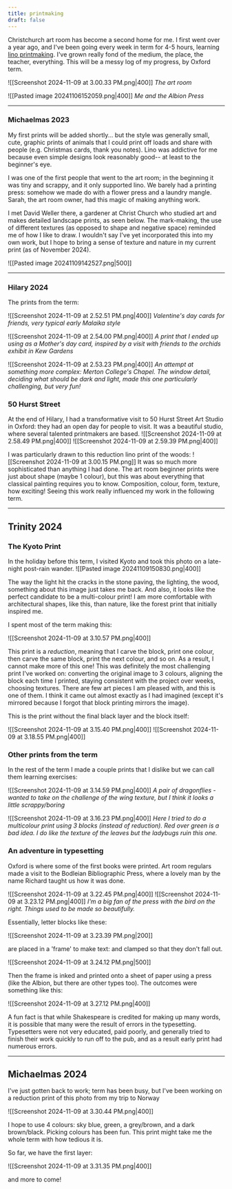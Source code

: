 ```yaml
---
title: printmaking
draft: false
---
```

Christchurch art room has become a second home for me. I first went over a year ago, and I've been going every week in term for 4-5 hours, learning [lino printmaking](https://en.wikipedia.org/wiki/Linocut). I've grown really fond of the medium, the place, the teacher, everything. This will be a messy log of my progress, by Oxford term. 

![[Screenshot 2024-11-09 at 3.00.33 PM.png|400]]
*The art room*

![[Pasted image 20241106152059.png|400]]
*Me and the Albion Press*

---
### Michaelmas 2023

My first prints will be added shortly... but the style was generally small, cute, graphic prints of animals that I could print off loads and share with people (e.g. Christmas cards, thank you notes). Lino was addictive for me because even simple designs look reasonably good-- at least to the beginner's eye. 

I was one of the first people that went to the art room; in the beginning it was tiny and scrappy, and it only supported lino. We barely had a printing press: somehow we made do with a flower press and a laundry mangle. Sarah, the art room owner, had this magic of making anything work.

I met David Weller there, a gardener at Christ Church who studied art and makes detailed landscape prints, as seen below. The mark-making, the use of different textures (as opposed to shape and negative space) reminded me of how I like to draw. I wouldn't say I've yet incorporated this into my own work, but I hope to bring a sense of texture and nature in my current print (as of November 2024).

![[Pasted image 20241109142527.png|500]]

---
### Hilary 2024
The prints from the term: 

![[Screenshot 2024-11-09 at 2.52.51 PM.png|400]]
*Valentine's day cards for friends, very typical early Malaika style*

![[Screenshot 2024-11-09 at 2.54.00 PM.png|400]]
*A print that I ended up using as a Mother's day card, inspired by a visit with friends to the orchids exhibit in Kew Gardens*

![[Screenshot 2024-11-09 at 2.53.23 PM.png|400]]
*An attempt at something more complex: Merton College's Chapel. The window detail, deciding what should be dark and light, made this one particularly challenging, but very fun!*

### 50 Hurst Street

At the end of Hilary, I had a transformative visit to 50 Hurst Street Art Studio in Oxford: they had an open day for people to visit. It was a beautiful studio, where several talented printmakers are based. 
![[Screenshot 2024-11-09 at 2.58.49 PM.png|400]]
![[Screenshot 2024-11-09 at 2.59.39 PM.png|400]]

I was particularly drawn to this reduction lino print of the woods:
![[Screenshot 2024-11-09 at 3.00.15 PM.png]]
It was so much more sophisticated than anything I had done. The art room beginner prints were just about shape (maybe 1 colour), but this was about everything that classical painting requires you to know. Composition, colour, form, texture, how exciting! Seeing this work really influenced my work in the following term.

---
## Trinity 2024

### The Kyoto Print
In the holiday before this term, I visited Kyoto and took this photo on a late-night post-rain wander. 
![[Pasted image 20241109150830.png|400]]

The way the light hit the cracks in the stone paving, the lighting, the wood, something about this image just takes me back. And also, it looks like the perfect candidate to be a multi-colour print! I am more comfortable with architectural shapes, like this, than nature, like the forest print that initially inspired me. 

I spent most of the term making this:

![[Screenshot 2024-11-09 at 3.10.57 PM.png|400]]

This print is a *reduction*, meaning that I carve the block, print one colour, then carve the same block, print the next colour, and so on. As a result, I cannot make more of this one! This was definitely the most challenging print I've worked on: converting the original image to 3 colours, aligning the block each time I printed, staying consistent with the project over weeks, choosing textures. There are few art pieces I am pleased with, and this is one of them. I think it came out almost exactly as I had imagined (except it's mirrored because I forgot that block printing mirrors the image). 

This is the print without the final black layer and the block itself: 

![[Screenshot 2024-11-09 at 3.15.40 PM.png|400]]
![[Screenshot 2024-11-09 at 3.18.55 PM.png|400]]

### Other prints from the term
In the rest of the term I made a couple prints that I dislike but we can call them learning exercises:

![[Screenshot 2024-11-09 at 3.14.59 PM.png|400]]
*A pair of dragonflies - wanted to take on the challenge of the wing texture, but I think it looks a little scrappy/boring*

![[Screenshot 2024-11-09 at 3.16.23 PM.png|400]]
*Here I tried to do a multicolour print using 3 blocks (instead of reduction). Red over green is a bad idea. I do like the texture of the leaves but the ladybugs ruin this one.*

### An adventure in typesetting
Oxford is where some of the first books were printed. Art room regulars made a visit to the Bodleian Bibliographic Press, where a lovely man by the name Richard taught us how it was done. 

![[Screenshot 2024-11-09 at 3.22.45 PM.png|400]]
![[Screenshot 2024-11-09 at 3.23.12 PM.png|400]]
*I'm a big fan of the press with the bird on the right. Things used to be made so beautifully.*

Essentially, letter blocks like these:

![[Screenshot 2024-11-09 at 3.23.39 PM.png|200]]

are placed in a 'frame' to make text: and clamped so that they don't fall out.

![[Screenshot 2024-11-09 at 3.24.12 PM.png|500]]

Then the frame is inked and printed onto a sheet of paper using a press (like the Albion, but there are other types too). The outcomes were something like this: 

![[Screenshot 2024-11-09 at 3.27.12 PM.png|400]]

A fun fact is that while Shakespeare is credited for making up many words, it is possible that many were the result of errors in the typesetting. Typesetters were not very educated, paid poorly, and generally tried to finish their work quickly to run off to the pub, and as a result early print had numerous errors.

---
## Michaelmas 2024
I've just gotten back to work; term has been busy, but I've been working on a reduction print of this photo from my trip to Norway

![[Screenshot 2024-11-09 at 3.30.44 PM.png|400]]

I hope to use 4 colours: sky blue, green, a grey/brown, and a dark brown/black. Picking colours has been fun. This print might take me the whole term with how tedious it is. 

So far, we have the first layer:

![[Screenshot 2024-11-09 at 3.31.35 PM.png|400]]

and more to come! 

